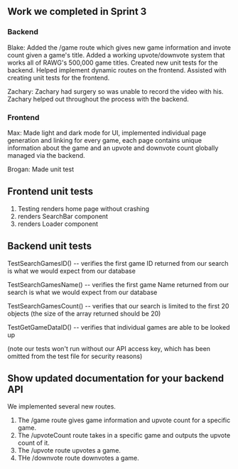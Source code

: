 ## Work we completed in Sprint 3

### Backend
Blake:
Added the /game route which gives new game information and invote count given a game's title. Added a working upvote/downvote system that works all of RAWG's 500,000 game titles. Created new unit tests for the backend. Helped implement dynamic routes on the frontend. Assisted with creating unit tests for the frontend.

Zachary:
Zachary had surgery so was unable to record the video with his. Zachary helped out throughout the process with the backend.

### Frontend
Max: Made light and dark mode for UI, implemented individual page generation and linking for every game, each page contains unique information about the game and an upvote and downvote count globally managed via the backend.

Brogan: Made unit test

## Frontend unit tests
1. Testing renders home page without crashing
2. renders SearchBar component
3. renders Loader component

## Backend unit tests
TestSearchGamesID() -- verifies the first game ID returned from our search is what we would expect from our database

TestSearchGamesName() -- verifies the first game Name returned from our search is what we would expect from our database

TestSearchGamesCount() -- verifies that our search is limited to the first 20 objects (the size of the array returned should be 20)

TestGetGameDataID() -- verifies that individual games are able to be looked up

(note our tests won't run without our API access key, which has been omitted from the test file for security reasons)

## Show updated documentation for your backend API
We implemented several new routes. 
1. The /game route gives game information and upvote count for a specific game.
2. The /upvoteCount route takes in a specific game and outputs the upvote count of it.
3. The /upvote route upvotes a game.
4. THe /downvote route downvotes a game.
